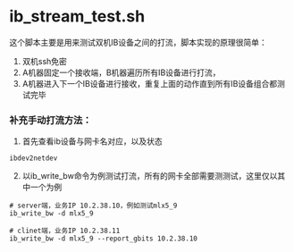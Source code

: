 # ib_stream_test.sh
这个脚本主要是用来测试双机IB设备之间的打流，脚本实现的原理很简单：
1. 双机ssh免密
2. A机器固定一个接收端，B机器遍历所有IB设备进行打流，
3. A机器进入下一个IB设备进行接收，重复上面的动作直到所有IB设备组合都测试完毕


### 补充手动打流方法：
1. 首先查看ib设备与网卡名对应，以及状态
```shell
ibdev2netdev
```
2. 以ib_write_bw命令为例测试打流，所有的网卡全部需要测测试，这里仅以其中一个为例
```shell
# server端，业务IP 10.2.38.10，例如测试mlx5_9
ib_write_bw -d mlx5_9

# clinet端，业务IP 10.2.38.11
ib_write_bw -d mlx5_9 --report_gbits 10.2.38.10
